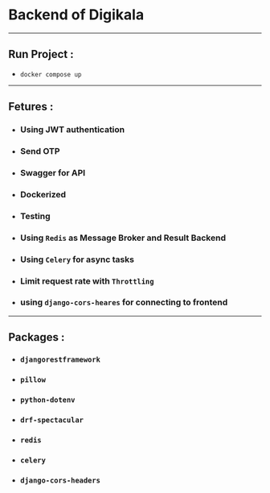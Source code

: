 # Backend of Digikala

--- 

## Run Project :

- `docker compose up `

---
## Fetures : 

- ### Using JWT authentication 
- ### Send OTP 
- ### Swagger for API
- ### Dockerized
- ### Testing 
- ### Using `Redis` as Message Broker and Result Backend
- ### Using `Celery` for async tasks
- ### Limit request rate with `Throttling`
- ### using `django-cors-heares` for connecting to frontend 

---

## Packages : 

- ### `djangorestframework`
- ### `pillow`
- ### `python-dotenv`
- ### `drf-spectacular`
- ### `redis` 
- ### `celery `
- ### `django-cors-headers`